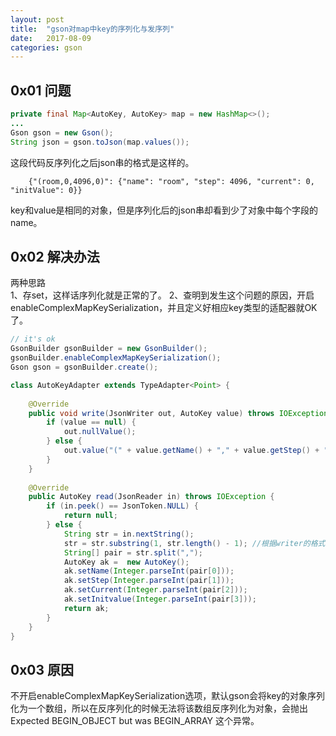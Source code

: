 ```yaml
---
layout: post
title:  "gson对map中key的序列化与发序列"
date:   2017-08-09
categories: gson
---
```


## 0x01 问题
```java
private final Map<AutoKey, AutoKey> map = new HashMap<>();
...
Gson gson = new Gson();
String json = gson.toJson(map.values());
```
这段代码反序列化之后json串的格式是这样的。

		{"(room,0,4096,0)": {"name": "room", "step": 4096, "current": 0, "initValue": 0}}

key和value是相同的对象，但是序列化后的json串却看到少了对象中每个字段的name。


## 0x02 解决办法
两种思路 <br>
1、存set，这样话序列化就是正常的了。
2、查明到发生这个问题的原因，开启enableComplexMapKeySerialization，并且定义好相应key类型的适配器就OK了。
```java
// it's ok
GsonBuilder gsonBuilder = new GsonBuilder();  
gsonBuilder.enableComplexMapKeySerialization();  
Gson gson = gsonBuilder.create();  

class AutoKeyAdapter extends TypeAdapter<Point> {  
  
    @Override  
    public void write(JsonWriter out, AutoKey value) throws IOException {  
        if (value == null) {  
            out.nullValue();  
        } else {  
            out.value("(" + value.getName() + "," + value.getStep() + "," + value.getCurrent() + "," + value.getInitvalue() + ")");  
        }  
    }
  
    @Override  
    public AutoKey read(JsonReader in) throws IOException {  
        if (in.peek() == JsonToken.NULL) {  
            return null;  
        } else {  
            String str = in.nextString();   
            str = str.substring(1, str.length() - 1); //根据writer的格式，解析字符串  
            String[] pair = str.split(",");  
            AutoKey ak =  new AutoKey();  
            ak.setName(Integer.parseInt(pair[0]));  
            ak.setStep(Integer.parseInt(pair[1]));  
			ak.setCurrent(Integer.parseInt(pair[2]));  
			ak.setInitvalue(Integer.parseInt(pair[3]));  
            return ak;  
        }  
    }  
} 

```

## 0x03 原因
不开启enableComplexMapKeySerialization选项，默认gson会将key的对象序列化为一个数组，所以在反序列化的时候无法将该数组反序列化为对象，会抛出 Expected BEGIN_OBJECT but was BEGIN_ARRAY 这个异常。
